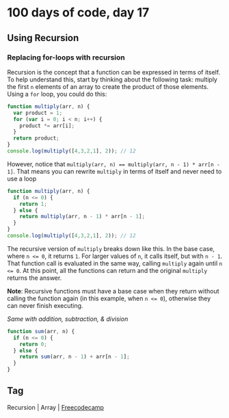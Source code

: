 # 100 days of code, day 17

## Using Recursion

### Replacing for-loops with recursion

Recursion is the concept that a function can be expressed in terms of itself. To help understand this, start by thinking about the following task: multiply the first `n` elements of an array to create the product of those elements. Using a `for` loop, you could do this:

```javascript
function multiply(arr, n) {
  var product = 1;
  for (var i = 0; i < n; i++) {
    product *= arr[i];
  }
  return product;
}
console.log(multiply([4,3,2,1], 2)); // 12
```

However, notice that `multiply(arr, n) == multiply(arr, n - 1) * arr[n - 1]`. That means you can rewrite `multiply` in terms of itself and never need to use a loop

```javascript
function multiply(arr, n) {
  if (n <= 0) {
    return 1;
  } else {
    return multiply(arr, n - 1) * arr[n - 1];
  }
}
console.log(multiply([4,3,2,1], 2)); // 12
```

The recursive version of `multiply` breaks down like this. In the base case, where `n <= 0`, it returns `1`. For larger values of `n`, it calls itself, but with `n - 1`. That function call is evaluated in the same way, calling `multiply` again until `n <= 0`. At this point, all the functions can return and the original `multiply` returns the answer.

**Note**: Recursive functions must have a base case when they return without calling the function again (in this example, when `n <= 0`), otherwise they can never finish executing.

_Same with addition, subtraction, & division_

```javascript
function sum(arr, n) {
  if (n <= 0) {
    return 0;
  } else {
    return sum(arr, n - 1) + arr[n - 1];
  }
}
```

## Tag

Recursion | Array | [Freecodecamp](https://freecodecamp.org)
